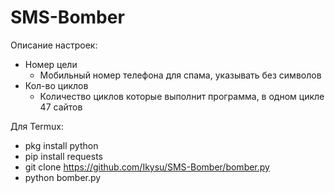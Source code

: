 # SMS-Bomber

Описание настроек:
- Номер цели
  - Мобильный номер телефона для спама, указывать без символов
- Кол-во циклов
  - Количество циклов которые выполнит программа, в одном цикле 47 сайтов


Для Termux:
- pkg install python
- pip install requests
- git clone https://github.com/Ikysu/SMS-Bomber/bomber.py
- python bomber.py
